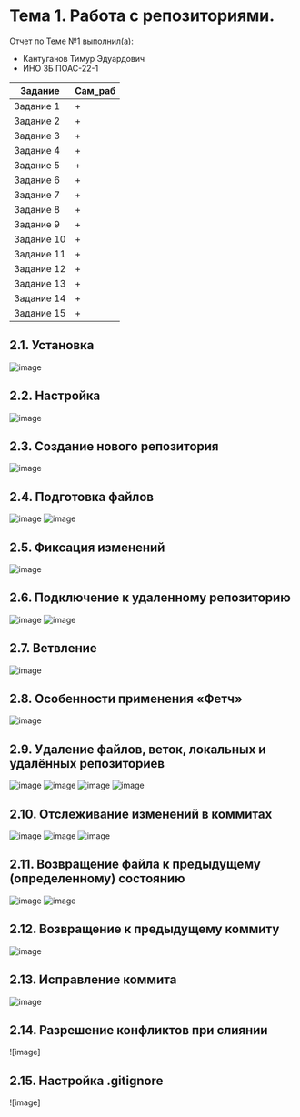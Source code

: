 # Тема 1. Работа с репозиториями.
Отчет по Теме №1 выполнил(а):
- Кантуганов Тимур Эдуардович
- ИНО ЗБ ПОАС-22-1

| Задание | Сам_раб |
| ------ | ------ |
| Задание 1 | + |
| Задание 2 | + |
| Задание 3 | + |
| Задание 4 | + |
| Задание 5 | + |
| Задание 6 | + |
| Задание 7 | + |
| Задание 8 | + |
| Задание 9 | + |
| Задание 10 | + |
| Задание 11 | + |
| Задание 12 | + |
| Задание 13 | + |
| Задание 14 | + |
| Задание 15 | + |

## 2.1. Установка
![image](ссылка)

## 2.2. Настройка
![image](ссылка)
## 2.3. Создание нового репозитория
![image](ссылка)

## 2.4. Подготовка файлов
![image](ссылка)
![image](ссылка)

## 2.5. Фиксация изменений
![image](ссылка)

## 2.6. Подключение к удаленному репозиторию
![image](ссылка)
![image](ссылка)

## 2.7. Ветвление
![image](ссылка)

## 2.8. Особенности применения «Фетч»
![image](ссылка)

## 2.9. Удаление файлов, веток, локальных и удалённых репозиториев
![image](ссылка)
![image](ссылка)
![image](ссылка)
![image](ссылка)

## 2.10. Отслеживание изменений в коммитах
![image](ссылка)
![image](ссылка)
![image](ссылка)
## 2.11. Возвращение файла к предыдущему (определенному) состоянию
![image](ссылка)
![image](ссылка)

## 2.12. Возвращение к предыдущему коммиту
![image](ссылка)

## 2.13. Исправление коммита
![image](ссылка)

## 2.14. Разрешение конфликтов при слиянии
![image]

## 2.15. Настройка .gitignore
![image]
